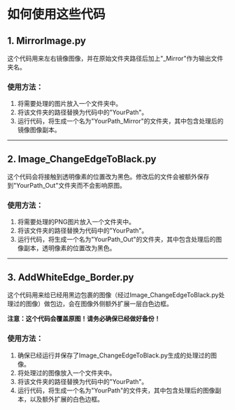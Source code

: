 # 如何使用这些代码

## 1. MirrorImage.py

这个代码用来左右镜像图像，并在原始文件夹路径后加上"_Mirror"作为输出文件夹名。

### 使用方法：

1. 将需要处理的图片放入一个文件夹中。
2. 将该文件夹的路径替换为代码中的"YourPath"。
3. 运行代码，将生成一个名为"YourPath_Mirror"的文件夹，其中包含处理后的镜像图像副本。

---

## 2. Image_ChangeEdgeToBlack.py

这个代码会将接触到透明像素的位置改为黑色。修改后的文件会被额外保存到"YourPath_Out"文件夹而不会影响原图。

### 使用方法：

1. 将需要处理的PNG图片放入一个文件夹中。
2. 将该文件夹的路径替换为代码中的"YourPath"。
3. 运行代码，将生成一个名为"YourPath_Out"的文件夹，其中包含处理后的图像副本，透明像素的位置改为黑色。

---

## 3. AddWhiteEdge_Border.py

这个代码用来给已经用黑边包裹的图像（经过Image_ChangeEdgeToBlack.py处理过的图像）做包边，会在图像外侧额外扩展一层白色边框。

**注意：这个代码会覆盖原图！请务必确保已经做好备份！**

### 使用方法：

1. 确保已经运行并保存了Image_ChangeEdgeToBlack.py生成的处理过的图像。
2. 将处理过的图像放入一个文件夹中。
3. 将该文件夹的路径替换为代码中的"YourPath"。
4. 运行代码，将生成一个名为"YourPath"的文件夹，其中包含处理后的图像副本，以及额外扩展的白色边框。

